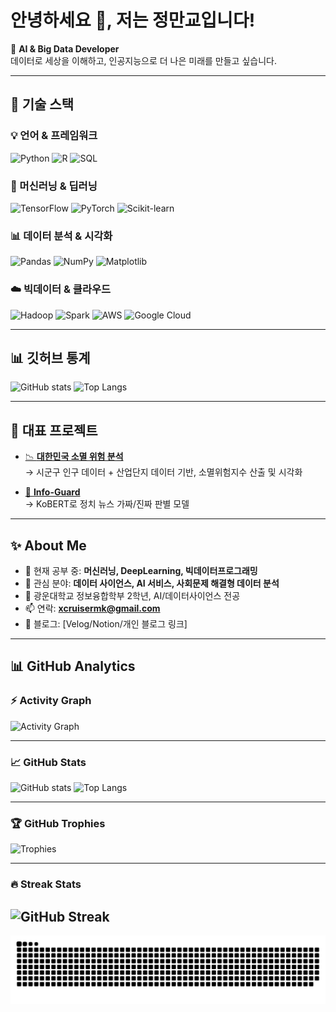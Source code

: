 # 안녕하세요 👋, 저는 정만교입니다!  

🤖 **AI & Big Data Developer**  
데이터로 세상을 이해하고, 인공지능으로 더 나은 미래를 만들고 싶습니다.  

---

## 🚀 기술 스택
### 💡 언어 & 프레임워크
![Python](https://img.shields.io/badge/Python-3776AB?style=for-the-badge&logo=python&logoColor=white)
![R](https://img.shields.io/badge/R-276DC3?style=for-the-badge&logo=r&logoColor=white)
![SQL](https://img.shields.io/badge/SQL-003B57?style=for-the-badge&logo=postgresql&logoColor=white)

### 🤖 머신러닝 & 딥러닝
![TensorFlow](https://img.shields.io/badge/TensorFlow-FF6F00?style=for-the-badge&logo=tensorflow&logoColor=white)
![PyTorch](https://img.shields.io/badge/PyTorch-EE4C2C?style=for-the-badge&logo=pytorch&logoColor=white)
![Scikit-learn](https://img.shields.io/badge/scikit--learn-F7931E?style=for-the-badge&logo=scikit-learn&logoColor=white)

### 📊 데이터 분석 & 시각화
![Pandas](https://img.shields.io/badge/Pandas-150458?style=for-the-badge&logo=pandas&logoColor=white)
![NumPy](https://img.shields.io/badge/Numpy-013243?style=for-the-badge&logo=numpy&logoColor=white)
![Matplotlib](https://img.shields.io/badge/Matplotlib-11557C?style=for-the-badge&logo=plotly&logoColor=white)

### ☁️ 빅데이터 & 클라우드
![Hadoop](https://img.shields.io/badge/Hadoop-FF9900?style=for-the-badge&logo=apachehadoop&logoColor=white)
![Spark](https://img.shields.io/badge/Apache%20Spark-E25A1C?style=for-the-badge&logo=apachespark&logoColor=white)
![AWS](https://img.shields.io/badge/AWS-232F3E?style=for-the-badge&logo=amazonaws&logoColor=white)
![Google Cloud](https://img.shields.io/badge/GCP-4285F4?style=for-the-badge&logo=googlecloud&logoColor=white)

---

## 📊 깃허브 통계
![GitHub stats](https://github-readme-stats.vercel.app/api?username=username&show_icons=true&theme=tokyonight)
![Top Langs](https://github-readme-stats.vercel.app/api/top-langs/?username=username&layout=compact&theme=tokyonight)

---

## 📝 대표 프로젝트
- [📉 **대한민국 소멸 위험 분석**](https://www.notion.so/204bb517323b803bbc6ee411cda27105?source=copy_link)  
  → 시군구 인구 데이터 + 산업단지 데이터 기반, 소멸위험지수 산출 및 시각화  

- [📰 **Info-Guard**](https://github.com/username/ai-news-classifier)  
  → KoBERT로 정치 뉴스 가짜/진짜 판별 모델  



---

## ✨ About Me
- 🌱 현재 공부 중: **머신러닝, DeepLearning, 빅데이터프로그래밍**  
- 🎯 관심 분야: **데이터 사이언스, AI 서비스, 사회문제 해결형 데이터 분석**  
- 🏫 광운대학교 정보융합학부 2학년, AI/데이터사이언스 전공  
- 📫 연락: **xcruisermk@gmail.com**  
- 📝 블로그: [Velog/Notion/개인 블로그 링크]  

---
## 📊 GitHub Analytics

### ⚡ Activity Graph
![Activity Graph](https://github-readme-activity-graph.vercel.app/graph?username=i1uvmango&theme=tokyonight&bg_color=1a1b27&color=70a5fd&line=70a5fd&point=ffffff&area=true&hide_border=true)

---

### 📈 GitHub Stats
![GitHub stats](https://github-readme-stats.vercel.app/api?username=i1uvmango&show_icons=true&theme=tokyonight&hide_border=true)
![Top Langs](https://github-readme-stats.vercel.app/api/top-langs/?username=i1uvmango&layout=compact&theme=tokyonight&hide_border=true)

---

### 🏆 GitHub Trophies
![Trophies](https://github-profile-trophy.vercel.app/?username=i1uvmango&theme=onedark&column=6&margin-w=15&margin-h=15)

---

### 🔥 Streak Stats
![GitHub Streak](https://streak-stats.demolab.com?user=i1uvmango&theme=tokyonight&hide_border=true)
---
![snake gif](https://github.com/Platane/snk/raw/output/github-contribution-grid-snake.svg)
